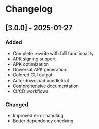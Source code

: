 ﻿# Changelog

## [3.0.0] - 2025-01-27

### Added
- Complete rewrite with full functionality
- APK signing support
- APK optimization
- Universal APK generation
- Colored CLI output
- Auto-download bundletool
- Comprehensive documentation
- CI/CD workflows

### Changed
- Improved error handling
- Better dependency checking
